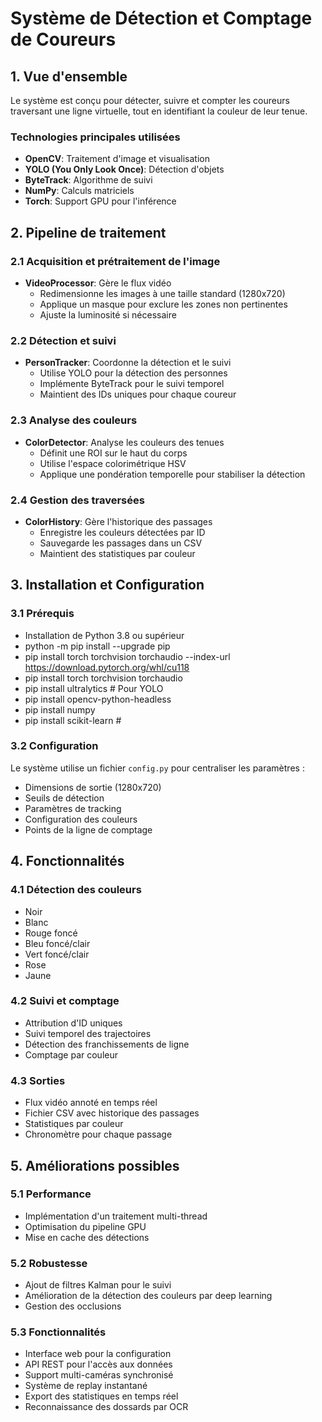 # Système de Détection et Comptage de Coureurs

## 1. Vue d'ensemble
Le système est conçu pour détecter, suivre et compter les coureurs traversant une ligne virtuelle, tout en identifiant la couleur de leur tenue.

### Technologies principales utilisées
- **OpenCV**: Traitement d'image et visualisation
- **YOLO (You Only Look Once)**: Détection d'objets
- **ByteTrack**: Algorithme de suivi
- **NumPy**: Calculs matriciels
- **Torch**: Support GPU pour l'inférence

## 2. Pipeline de traitement

### 2.1 Acquisition et prétraitement de l'image
- **VideoProcessor**: Gère le flux vidéo
  - Redimensionne les images à une taille standard (1280x720)
  - Applique un masque pour exclure les zones non pertinentes
  - Ajuste la luminosité si nécessaire

### 2.2 Détection et suivi
- **PersonTracker**: Coordonne la détection et le suivi
  - Utilise YOLO pour la détection des personnes
  - Implémente ByteTrack pour le suivi temporel
  - Maintient des IDs uniques pour chaque coureur

### 2.3 Analyse des couleurs
- **ColorDetector**: Analyse les couleurs des tenues
  - Définit une ROI sur le haut du corps
  - Utilise l'espace colorimétrique HSV
  - Applique une pondération temporelle pour stabiliser la détection

### 2.4 Gestion des traversées
- **ColorHistory**: Gère l'historique des passages
  - Enregistre les couleurs détectées par ID
  - Sauvegarde les passages dans un CSV
  - Maintient des statistiques par couleur

## 3. Installation et Configuration

### 3.1 Prérequis

- Installation de Python 3.8 ou supérieur
- python -m pip install --upgrade pip
- pip install torch torchvision torchaudio --index-url https://download.pytorch.org/whl/cu118
- pip install torch torchvision torchaudio
- pip install ultralytics # Pour YOLO
- pip install opencv-python-headless 
- pip install numpy
- pip install scikit-learn #


### 3.2 Configuration
Le système utilise un fichier `config.py` pour centraliser les paramètres :
- Dimensions de sortie (1280x720)
- Seuils de détection
- Paramètres de tracking
- Configuration des couleurs
- Points de la ligne de comptage

## 4. Fonctionnalités

### 4.1 Détection des couleurs
- Noir
- Blanc
- Rouge foncé
- Bleu foncé/clair
- Vert foncé/clair
- Rose
- Jaune

### 4.2 Suivi et comptage
- Attribution d'ID uniques
- Suivi temporel des trajectoires
- Détection des franchissements de ligne
- Comptage par couleur

### 4.3 Sorties
- Flux vidéo annoté en temps réel
- Fichier CSV avec historique des passages
- Statistiques par couleur
- Chronomètre pour chaque passage

## 5. Améliorations possibles

### 5.1 Performance
- Implémentation d'un traitement multi-thread
- Optimisation du pipeline GPU
- Mise en cache des détections

### 5.2 Robustesse
- Ajout de filtres Kalman pour le suivi
- Amélioration de la détection des couleurs par deep learning
- Gestion des occlusions

### 5.3 Fonctionnalités
- Interface web pour la configuration
- API REST pour l'accès aux données
- Support multi-caméras synchronisé
- Système de replay instantané
- Export des statistiques en temps réel
- Reconnaissance des dossards par OCR
